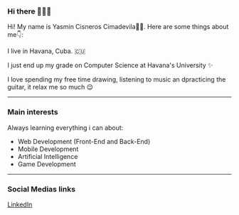 ### Hi there 👋👋👋

Hi! My name is Yasmin Cisneros Cimadevila🙋‍♀️. Here are some things about me👇:

I live in Havana, Cuba. 🇨🇺

I just end up my grade on Computer Science at Havana's University ✨

I love spending my free time drawing, listening to music an dpracticing the guitar, it relax me so much 😌

---


### Main interests

Always learning everything i can about:

- Web Development (Front-End and Back-End)
- Mobile Development
- Artificial Intelligence
- Game Development

---

### Social Medias links 
[LinkedIn](https://www.linkedin.com/in/yasmin-cisneros-cimadevila-8360b1197/)



<!--
----

About me
I'm a programmer in the day and a guitar player in the night. I started both disciplines in Cuba, one in the halls of University of Havana, where I knew the 2 best professor that I ever had, Alejandro Piad and Alfredo Somoza, and other in the streets of Havana where I knew my brothers from other mothers.

I came to the United States to continue my studies, to seek freedom and build my future on this land.

In my free time I’m mostly learning about new technologies and frameworks, trying to solve challenging programing problems, creating personal projects or contributing with others, and recording songs in my room.

----

Believes and thoughts
❤️ I really believe in good, I think that if you have the necessary conditions to help someone, then being good is a duty.

❤️ Nothing is free and it is our duty to know when to make the sacrifices to move forward in our search for happiness.

❤️ I really stand for the free speech, everyone should have the chance to express themselves and carry on with the consequences of their words, and change their mind if they figure out that they were wrong.

❤️ Respect is not acceptance, we can disagree but collaborate together, even have a friendship… except if you think that PHP and JavaScript are the best programming languages, that’s immediately a war declaration, with the only exception of my fiancée 😂.

❤️ Forgiveness is hard, but cleans our souls.

❤️ I had good mentors that taught me to love what I do. That’s why I love to teach others with the same passion.


**ycimadevila/ycimadevila** is a ✨ _special_ ✨ repository because its `README.md` (this file) appears on your GitHub profile.

Here are some ideas to get you started:

- 🔭 I’m currently working on ...
- 🌱 I’m currently learning ...
- 👯 I’m looking to collaborate on ...
- 🤔 I’m looking for help with ...
- 💬 Ask me about ...
- 📫 How to reach me: ...
- 😄 Pronouns: ...
- ⚡ Fun fact: ...
-->
